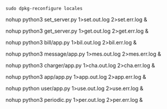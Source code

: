 ```
sudo dpkg-reconfigure locales
```



nohup python3 set_server.py 1>set.out.log 2>set.err.log &

nohup python3 get_server.py 1>get.out.log 2>get.err.log &

nohup python3 bill/app.py 1>bil.out.log 2>bil.err.log &

nohup python3 message/app.py 1>mes.out.log 2>mes.err.log &

nohup python3 charger/app.py 1>cha.out.log 2>cha.err.log &

nohup python3 app/app.py 1>app.out.log 2>app.err.log &

nohup python user/app.py 1>use.out.log 2>use.err.log &

nohup python3 periodic.py 1>per.out.log 2>per.err.log &

